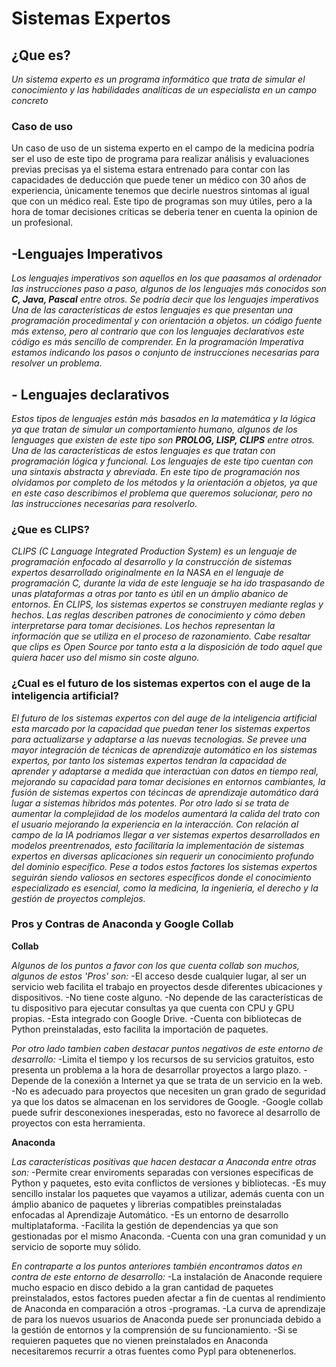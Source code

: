 # Sistemas Expertos

## ¿Que es?
*Un sistema experto es un programa informático que trata de simular el conocimiento y las habilidades analíticas de un
especialista en un campo concreto*

### Caso de uso
Un caso de uso de un sistema experto en el campo de la medicina podría ser el uso de este tipo de programa para realizar 
análisis y evaluaciones previas precisas ya el sistema estara entrenado para contar con las capacidades de deducción que
puede tener un médico con 30 años de experiencia, únicamente tenemos que decirle nuestros sintomas al igual que con un 
médico real. Este tipo de programas son muy útiles, pero a la hora de tomar decisiones críticas se deberia tener en cuenta 
la opinion de un profesional.

## -Lenguajes Imperativos
*Los lenguajes imperativos son aquellos en los que paasamos al ordenador las instrucciones paso a paso, algunos de los
lenguajes más conocidos son **C, Java, Pascal** entre otros. Se podría decir que los lenguajes imperativos Una de las
características de estos lenguajes es que presentan una programación procedimental y con orientación a objetos.
un código fuente más extenso, pero al contrario que con los lenguajes declarativos este código es más sencillo de comprender.
En la programación Imperativa estamos indicando los pasos o conjunto de instrucciones necesarias para resolver un problema.*

## - Lenguajes declarativos
*Estos tipos de lenguajes están más basados en la matemática y la lógica ya que tratan de simular un comportamiento humano,
algunos de los lenguages que existen de este tipo son **PROLOG, LISP, CLIPS** entre otros. Una de las características de 
estos lenguajes es que tratan con programación lógica  y funcional. Los lenguajes de este tipo cuentan con una sintaxis 
abstracta y abreviada. En este tipo de programación nos olvidamos por completo de los métodos y la orientación a objetos, 
ya que en este caso describimos el problema que queremos solucionar, pero no las instrucciones necesarias para resolverlo.*

### ¿Que es CLIPS?
*CLIPS (C Language Integrated Production System) es un lenguaje de programación enfocado al desarrollo y la construcción de 
sistemas expertos desarrollado originalmente en la NASA en el lenguaje de programación C, durante la vida de este lenguaje se 
ha ido traspasando de unas plataformas a otras por tanto es útil en un ámplio abanico de entornos.
En CLIPS, los sistemas expertos se construyen mediante reglas y hechos. Las reglas describen patrones de conocimiento y cómo
deben interpretarse para tomar decisiones. Los hechos representan la información que se utiliza en el proceso de razonamiento.
Cabe resaltar que clips es Open Source por tanto esta a la disposición de todo aquel que quiera hacer uso del mismo sin coste 
alguno.*

### ¿Cual es el futuro de los sistemas expertos con el auge de la inteligencia artificial?
*El futuro de los sistemas expertos con del auge de la inteligencia artificial esta marcado por la capacidad que puedan tener 
los sistemas expertos para actualizarse y adaptarse a las nuevas tecnologias. Se prevee una mayor integración de técnicas de 
aprendizaje automático en los sistemas expertos, por tanto los sistemas expertos tendran la capacidad de aprender y adaptarse 
a medida que interactúan con datos en tiempo real, mejorando su capacidad para tomar decisiones en entornos cambiantes, la fusión 
de sistemas expertos con técincas de aprendizaje automático dará lugar a sistemas hibridos más potentes. Por otro lado si se 
trata de aumentar la complejidad de los modelos aumentará la calida del trato con el usuario mejorando la experiencia en la 
interacción. Con relación al campo de la IA podriamos llegar a ver sistemas expertos desarrollados en modelos preentrenados, 
esto facilitaría la implementación de sistemas expertos en diversas aplicaciones sin requerir un conocimiento profundo del 
dominio específico.
Pese a todos estos factores los sistemas expertos seguirán siendo valiosos en sectores específicos donde el conocimiento 
especializado es esencial, como la medicina, la ingeniería, el derecho y la gestión de proyectos complejos.*


### Pros y Contras de Anaconda y Google Collab
**Collab**

*Algunos de los puntos a favor con los que cuenta collab son muchos, algunos de estos 'Pros' son:*
-El acceso desde cualquier lugar, al ser un servicio web facilita el trabajo en proyectos desde diferentes ubicaciones y dispositivos.
-No tiene coste alguno.
-No depende de las características de tu dispositivo para ejecutar consultas ya que cuenta con CPU y GPU propias.
-Esta integrado con Google Drive.
-Cuenta con bibliotecas de Python preinstaladas, esto facilita la importación de paquetes.

*Por otro lado tambien caben destacar puntos negativos de este entorno de desarrollo:*
-Limita el tiempo y los recursos de su servicios gratuitos, esto presenta un problema a la hora de desarrollar proyectos a largo plazo.
-Depende de la conexión a Internet ya que se trata de un servicio en la web.
-No es adecuado para proyectos que necesiten un gran grado de seguridad ya que los datos se almacenan en los servidores de Google.
-Google collab puede sufrir desconexiones inesperadas, esto no favorece al desarrollo de proyectos con esta herramienta.


**Anaconda**

*Las características positivas que hacen destacar a Anaconda entre otras son:*
-Permite crear enviroments separadas con versiones especificas de Python y paquetes, esto evita conflictos de versiones y bibliotecas.
-Es muy sencillo instalar los paquetes que vayamos a utilizar, además cuenta con un ámplio abanico de paquetes y librerias compatibles preinstaladas enfocadas al Aprendizaje Automático.
-Es un entorno de desarrollo multiplataforma.
-Facilita la gestión de dependencias ya que son gestionadas por el mismo Anaconda.
-Cuenta con una gran comunidad y un servicio de soporte muy sólido.

*En contraparte a los puntos anteriores también encontramos datos en contra de este entorno de desarrollo:*
-La instalación de Anaconde requiere mucho espacio en disco debido a la gran cantidad de paquetes preinstalados, estos factores pueden afectar a fin de cuentas al rendimiento de Anaconda en comparación a otros -programas.
-La curva de aprendizaje de para los nuevos usuarios de Anaconda puede ser pronunciada debido a la gestión de entornos y la comprensión de su funcionamiento.
-Si se requieren paquetes que no vienen preinstalados en Anaconda necesitaremos recurrir a otras fuentes como Pypl para obtenenerlos.

